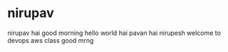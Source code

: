 # nirupav
nirupav
hai good morning
hello world
hai pavan
hai nirupesh
welcome to devops aws class
good mrng
